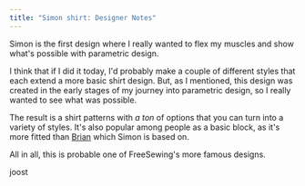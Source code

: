 ```yaml
---
title: "Simon shirt: Designer Notes"
---
```


Simon is the first design where I really wanted to flex my muscles and show what's possible with parametric design.

I think that if I did it today, I'd probably make a couple of different styles that each extend a more basic shirt design.  But, as I mentioned, this design was created in the early stages of my journey into parametric design, so I really wanted to see what was possible.

The result is a shirt patterns with *a ton* of options that you can turn into a variety of styles.  It's also popular among people as a basic block, as it's more fitted than [Brian](/designs/brian) which Simon is based on.

All in all, this is probable one of FreeSewing's more famous designs.

joost
